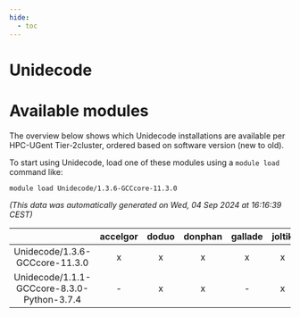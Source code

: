 ```yaml
---
hide:
  - toc
---
```


Unidecode
=========

# Available modules


The overview below shows which Unidecode installations are available per HPC-UGent Tier-2cluster, ordered based on software version (new to old).

To start using Unidecode, load one of these modules using a `module load` command like:

```shell
module load Unidecode/1.3.6-GCCcore-11.3.0
```

*(This data was automatically generated on Wed, 04 Sep 2024 at 16:16:39 CEST)*  

| |accelgor|doduo|donphan|gallade|joltik|shinx|skitty|
| :---: | :---: | :---: | :---: | :---: | :---: | :---: | :---: |
|Unidecode/1.3.6-GCCcore-11.3.0|x|x|x|x|x|-|x|
|Unidecode/1.1.1-GCCcore-8.3.0-Python-3.7.4|-|x|x|-|x|-|x|
